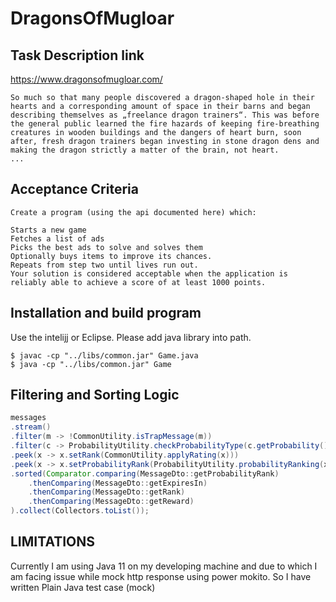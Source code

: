 # DragonsOfMugloar

## Task Description link 
https://www.dragonsofmugloar.com/
```
So much so that many people discovered a dragon-shaped hole in their hearts and a corresponding amount of space in their barns and began describing themselves as „freelance dragon trainers“. This was before the general public learned the fire hazards of keeping fire-breathing creatures in wooden buildings and the dangers of heart burn, soon after, fresh dragon trainers began investing in stone dragon dens and making the dragon strictly a matter of the brain, not heart.
...
```

## Acceptance Criteria
```
Create a program (using the api documented here) which:

Starts a new game
Fetches a list of ads
Picks the best ads to solve and solves them
Optionally buys items to improve its chances.
Repeats from step two until lives run out.
Your solution is considered acceptable when the application is reliably able to achieve a score of at least 1000 points.
```

## Installation and build program

Use the intelijj or Eclipse. Please add java library into path.

``` Required Java 
$ javac -cp "../libs/common.jar" Game.java 
$ java -cp "../libs/common.jar" Game
```

## Filtering and Sorting Logic

```Java
messages
.stream()
.filter(m -> !CommonUtility.isTrapMessage(m))
.filter(c -> ProbabilityUtility.checkProbabilityType(c.getProbability()) != ProbabilityType.IGNORE)
.peek(x -> x.setRank(CommonUtility.applyRating(x)))
.peek(x -> x.setProbabilityRank(ProbabilityUtility.probabilityRanking(x.getProbability())))
.sorted(Comparator.comparing(MessageDto::getProbabilityRank)
    .thenComparing(MessageDto::getExpiresIn)
    .thenComparing(MessageDto::getRank)
    .thenComparing(MessageDto::getReward)
).collect(Collectors.toList());
```

## LIMITATIONS

Currently I am using Java 11 on my developing machine and due to which I am facing issue while mock http response using power mokito. So I have written Plain Java test case (mock)


